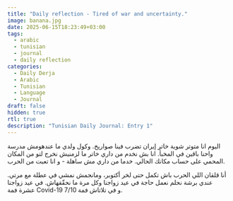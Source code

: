 ```yaml
---
title: "Daily reflection - Tired of war and uncertainty."
image: banana.jpg
date: 2025-06-15T18:23:49+03:00
tags:
  - arabic
  - tunisian
  - journal
  - daily reflection
categories:
  - Daily Derja
  - Arabic
  - Tunisian
  - Language
  - Journal
draft: false
hidden: true
rtl: true
description: "Tunisian Daily Journal: Entry 1"
---
```


اليوم انا متوتر شوية خاتر إيران تضرب فينا صواريخ. وكول ولدي ما عندهومش مدرسة واحنا باقين في المخبأ. انا بش نخدم من داري خاتر ما لزمنيش نخرج لتو من المكان المحمي على حساب مكانك الحالي. خدما من داري مش ساهلة - و انا تعبت من الحرب.

أنا قلقان اللي الحرب باش تكمل حتى لخر أكتوبر، ومانجمش نمشي في عطلة مع مرتي. عندي برشة نحلم نعمل حاجة في عيد زواجنا وكل مرة ما نحقّقهاش. في عيد زواجنا عشرة فمة Covid-19 و في تلاتاش فمة 7/10.
